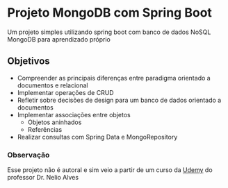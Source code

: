 # Projeto MongoDB com Spring Boot

Um projeto simples utilizando spring boot com banco de dados NoSQL MongoDB para aprendizado próprio

## Objetivos
* Compreender as principais diferenças entre paradigma orientado a documentos e relacional
* Implementar operações de CRUD
* Refletir sobre decisões de design para um banco de dados orientado a documentos
* Implementar associações entre objetos
    - Objetos aninhados
    - Referências
* Realizar consultas com Spring Data e MongoRepository

### Observação
Esse projeto não é autoral e sim veio a partir de um curso da [Udemy](https://www.udemy.com/) do professor Dr. Nelio Alves 
